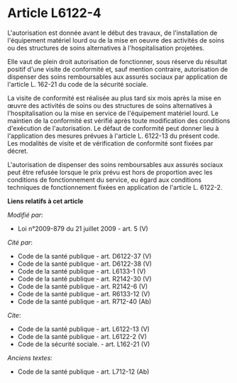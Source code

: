 # Article L6122-4

L'autorisation est donnée avant le début des travaux, de l'installation de l'équipement matériel lourd ou de la mise en
oeuvre des activités de soins ou des structures de soins alternatives à l'hospitalisation projetées. 

Elle vaut de plein droit autorisation de fonctionner, sous réserve du résultat positif d'une visite de conformité et, sauf
mention contraire, autorisation de dispenser des soins remboursables aux assurés sociaux par application de l'article L.
162-21 du code de la sécurité sociale. 

La visite de conformité est réalisée au plus tard six mois après la mise en œuvre des activités de soins ou des structures de
soins alternatives à l'hospitalisation ou la mise en service de l'équipement matériel lourd. Le maintien de la conformité est
vérifié après toute modification des conditions d'exécution de l'autorisation. Le défaut de conformité peut donner lieu à
l'application des mesures prévues à l'article L. 6122-13 du présent code. Les modalités de visite et de vérification de
conformité sont fixées par décret.

L'autorisation de dispenser des soins remboursables aux assurés sociaux peut être refusée lorsque le prix prévu est hors de
proportion avec les conditions de fonctionnement du service, eu égard aux conditions techniques de fonctionnement fixées en
application de l'article L. 6122-2.

**Liens relatifs à cet article**

_Modifié par_:

  - Loi n°2009-879 du 21 juillet 2009 - art. 5 (V)

_Cité par_:

  - Code de la santé publique - art. D6122-37 (V)
  - Code de la santé publique - art. D6122-38 (V)
  - Code de la santé publique - art. L6133-1 (V)
  - Code de la santé publique - art. R2142-30 (V)
  - Code de la santé publique - art. R2142-6 (V)
  - Code de la santé publique - art. R6133-12 (V)
  - Code de la santé publique - art. R712-40 (Ab)

_Cite_:

  - Code de la santé publique - art. L6122-13 (V)
  - Code de la santé publique - art. L6122-2 (V)
  - Code de la sécurité sociale. - art. L162-21 (V)

_Anciens textes_:

  - Code de la santé publique - art. L712-12 (Ab)
